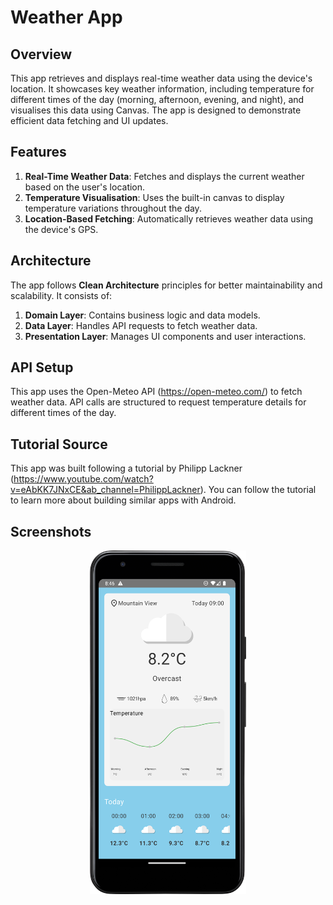 # Weather App

## Overview
This app retrieves and displays real-time weather data using the device's location. It showcases key weather information, including temperature for different times of the day (morning, afternoon, evening, and night), and visualises this data using Canvas. The app is designed to demonstrate efficient data fetching and UI updates.

## Features
1. **Real-Time Weather Data**: Fetches and displays the current weather based on the user's location.
2. **Temperature Visualisation**: Uses the built-in canvas to display temperature variations throughout the day.
3. **Location-Based Fetching**: Automatically retrieves weather data using the device's GPS.

## Architecture
The app follows **Clean Architecture** principles for better maintainability and scalability. It consists of:
1. **Domain Layer**: Contains business logic and data models.
2. **Data Layer**: Handles API requests to fetch weather data.
3. **Presentation Layer**: Manages UI components and user interactions.

## API Setup
This app uses the Open-Meteo API (https://open-meteo.com/) to fetch weather data. API calls are structured to request temperature details for different times of the day.

## Tutorial Source
This app was built following a tutorial by Philipp Lackner (https://www.youtube.com/watch?v=eAbKK7JNxCE&ab_channel=PhilippLackner). You can follow the tutorial to learn more about building similar apps with Android.

## Screenshots
<div style="display: flex; justify-content: space-evenly; gap: 20px;">
  <img src="https://github.com/Tyler-dev-eng/Nimbus/blob/main/Screenshot_20250130_084640.png" width="250" height="550" />
</div>
